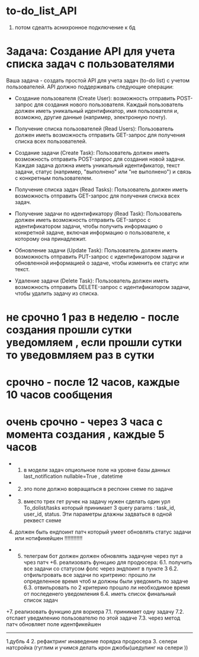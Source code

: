 # to-do_list_API

1. потом сдеалть аснихронное подключение к бд
# Задача: Создание API для учета списка задач с пользователями

Ваша задача - создать простой API для учета задач (to-do list) с учетом пользователей. 
API должно поддерживать следующие операции:

- Создание пользователя (Create User):
возможность отправить POST-запрос для создания нового пользователя. 
Каждый пользователь должен иметь уникальный идентификатор, имя пользователя и, 
возможно, другие данные (например, электронную почту).

- Получение списка пользователей (Read Users): 
Пользователь должен иметь возможность отправить GET-запрос для получения списка всех пользователей.

- Создание задачи (Create Task):
Пользователь должен иметь возможность отправить POST-запрос для создания новой задачи. 
Каждая задача должна иметь уникальный идентификатор, текст задачи, статус 
(например, "выполнено" или "не выполнено") и связь с конкретным пользователем.

- Получение списка задач (Read Tasks):
Пользователь должен иметь возможность отправить GET-запрос для получения списка всех задач.

- Получение задачи по идентификатору (Read Task): 
  Пользователь должен иметь возможность отправить GET-запрос с идентификатором задачи, 
  чтобы получить информацию о конкретной задаче, включая информацию о пользователе, к которому она принадлежит.

- Обновление задачи (Update Task): 
Пользователь должен иметь возможность отправить PUT-запрос с идентификатором задачи
и обновленной информацией о задаче, чтобы изменить ее статус или текст.

- Удаление задачи (Delete Task): 
Пользователь должен иметь возможность отправить DELETE-запрос с идентификатором задачи, 
чтобы удалить задачу из списка.

# не срочно   1 раз в неделю  - после создания прошли сутки уведомляем , если прошли сутки то уведовмляем раз в сутки
# срочно      - после 12 часов, каждые 10 часов сообщения
# очень срочно - через 3 часа с момента создания , каждые 5 часов 

+ 1. в модели задач опциольное поле на уровне базы данных last_notification nullable=True , datetime
+ 2. это поле должно вовращаться в респонн схеме по задаче 
+ 3. вместо трех гет ручек на задачу нужен сделать один урл To_dolist/tasks который принимает 3 query params : task_id,
user_id, status. Эти параметры длажны задваться в одной реквест схеме
4.  должен быть ендпоинт патч который умеет обновлять статус задачи или нотификейшен !!!!!!!!!!!!
+ 5. телеграм бот должен должен обновлять задачуне через пут а чрез патч
+6. реализовать функцию для продюсера:
6.1. получить все задачи со статусом фолс через эндпоинт в пункте 3
6.2. отфильтровать все задачи по критреию: прошло ли определенное время  чтоб м должны были уведомить по задаче 
6.3. отвильровать по 2 критерию прошло ли необходимое время от последенего уведомления 
6.4. иметь список финальный список задач 

+7. реализовать функцию для воркера
7.1. принимает одну задачу 
7.2. отслает уведмлению пользователю по этой задаче
7.3. через метод патч обновляет поле идентфикейшен


-------------------------------------------------
1.дубль 4
2. рефактринг инаведение порядка продюсера
3. селери натсройка (гуглим и учимся делать крон джобы(шедулинг на селери ))



